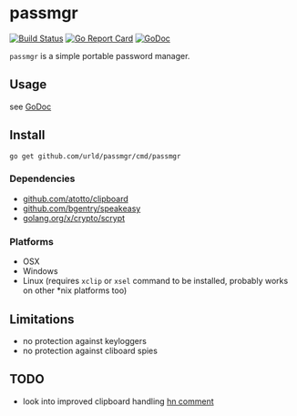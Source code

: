 # passmgr

[![Build Status](https://travis-ci.org/urld/passmgr.svg?branch=master)](https://travis-ci.org/urld/passmgr)
[![Go Report Card](https://goreportcard.com/badge/github.com/urld/passmgr)](https://goreportcard.com/report/github.com/urld/passmgr)
[![GoDoc](https://godoc.org/github.com/urld/passmgr/cmd/passmgr?status.svg)](https://godoc.org/github.com/urld/passmgr/cmd/passmgr)

`passmgr` is a simple portable password manager.

## Usage

see [GoDoc](https://godoc.org/github.com/urld/passmgr/cmd/passmgr)


## Install

```go get github.com/urld/passmgr/cmd/passmgr```


### Dependencies

* [github.com/atotto/clipboard](https://github.com/atotto/clipboard)
* [github.com/bgentry/speakeasy](https://github.com/bgentry/speakeasy)
* [golang.org/x/crypto/scrypt](https://godoc.org/golang.org/x/crypto/scrypt)


### Platforms

* OSX
* Windows
* Linux (requires `xclip` or `xsel` command to be installed, probably works on other *nix platforms too)


## Limitations

* no protection against keyloggers
* no protection against cliboard spies


## TODO

* look into improved clipboard handling [hn comment](https://news.ycombinator.com/item?id=14581411)
